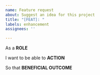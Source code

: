 ```yaml
---
name: Feature request
about: Suggest an idea for this project
title: "[FEAT]: "
labels: enhancement
assignees: ''

---
```


As a **ROLE**

I want to be able to **ACTION**

So that **BENEFICIAL OUTCOME**
